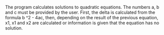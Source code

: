 The program calculates solutions to quadratic equations. The numbers a, b and c must be provided by the user.
First, the delta is calculated from the formula b ^2 - 4ac, then, depending on the result of the previous equation, x1, x1 and x2 are calculated or information is given that the equation has no solution.
